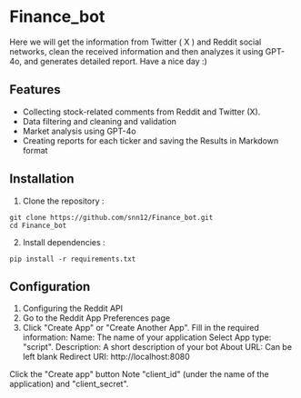 # Finance_bot
Here we will get the information from Twitter ( X ) and Reddit social networks, clean the received information and then analyzes it using GPT-4o, and generates detailed report. Have a nice day :)

## Features
* Collecting stock-related comments from Reddit and Twitter (X).
* Data filtering and cleaning and validation
* Market analysis using GPT-4o
* Creating reports for each ticker and saving the Results in Markdown format

## Installation

1. Clone the repository :
```
git clone https://github.com/snn12/Finance_bot.git
cd Finance_bot
```
2. Install dependencies :
```
pip install -r requirements.txt
```
## Configuration

1. Configuring the Reddit API
2. Go to the Reddit App Preferences page
3. Click "Create App" or "Create Another App".
  Fill in the required information:
  Name: The name of your application
  Select App type: "script".
  Description: A short description of your bot
  About URL: Can be left blank
  Redirect URI: http://localhost:8080

Click the "Create app" button
Note "client_id" (under the name of the application) and "client_secret".
